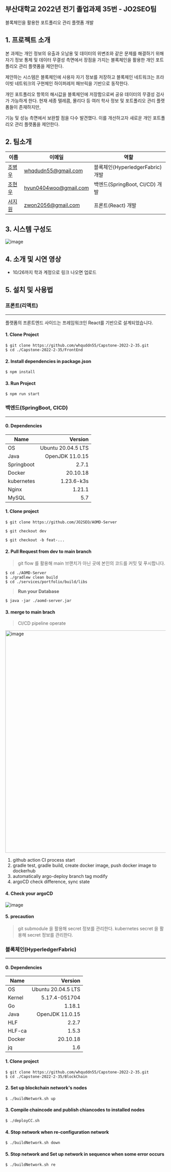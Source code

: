 ## 부산대학교 2022년 전기 졸업과제 35번 - JO2SEO팀  
블록체인을 활용한 포트폴리오 관리 플랫폼 개발

## 1. 프로젝트 소개


 본 과제는 개인 정보의 유출과 오남용 및 데이터의 위변조와 같은 문제를 해결하기 위해 자기 정보 통제 및 데이터 무결성 측면에서 장점을 가지는 블록체인을 활용한 개인 포트폴리오 관리 플랫폼을 제안한다.   

제안하는 시스템은 블록체인에 사용자 자기 정보를 저장하고 블록체인 네트워크는 프라이빗 네트워크의 구현체인 하이퍼레저 패브릭을 기반으로 동작한다.   

개인 포트폴리오 항목의 해시값을 블록체인에 저장함으로써 공유 데이터의 무결성 검사가 가능하게 한다. 현재 세종 텔레콤, 몰리다 등 여러 학사 정보 및 포트폴리오 관리 플랫폼들이 존재하지만,   

기능 및 성능 측면에서 보완할 점을 다수 발견했다. 이를 개선하고자 새로운 개인 포트폴리오 관리 플랫폼을 제안한다.

## 2. 팀소개

|이름|이메일|역할|
|---|---|------|
|[조병우](https://github.com/whquddn55)|whqdudn55@gmail.com|블록체인(HyperledgerFabric) 개발|
|[조현우](https://github.com/hyun98)|hyun0404woo@gmail.com|백엔드(SpringBoot, CI/CD) 개발|
|[서지원](https://github.com/jwseo4074)|zwon2056@gmail.com|프론트(React) 개발|

## 3. 시스템 구성도

![image](https://user-images.githubusercontent.com/26822105/195231874-6b4dc5d1-e2a9-4342-b147-0f26f62bf314.png)

## 4. 소개 및 시연 영상

- 10/26까지 학과 계정으로 링크 나오면 업로드

## 5. 설치 및 사용법

### 프론트(리액트)
---
플랫폼의 프론트엔드 사이드는 프레임워크인 React를 기반으로 설계되었습니다.

#### 1. Clone Project
``` shell
$ git clone https://github.com/whquddn55/Capstone-2022-2-35.git
$ cd ./Capstone-2022-2-35/FrontEnd
```

#### 2. Install dependencies in package.json
``` shell
$ npm install
```

#### 3. Run Project
``` shell
$ npm run start
```

### 백엔드(SpringBoot, CICD)
---
#### 0. Dependencies
|Name|Version|
|----|-------:|
|OS|Ubuntu 20.04.5 LTS|
|Java|OpenJDK 11.0.15|
|Springboot|2.7.1|
|Docker|20.10.18|
|kubernetes|1.23.6-k3s|
|Nginx|1.21.1|
|MySQL|5.7|

#### 1. Clone project
``` shell
$ git clone https://github.com/JO2SEO/AOMD-Server
```

```shell
$ git checkout dev
```

```shell
$ git checkout -b feat-...
```

#### 2. Pull Request from dev to main branch
> git flow 를 활용해 main 브랜치가 아닌 곳에 본인의 코드를 커밋 및 푸시합니다.

```shell
$ cd ./AOMD-Server
$ ./gradlew clean build
$ cd ./services/portfolio/build/libs
```

> **Run your Database**

```shell
$ java -jar ./aomd-server.jar
```

#### 3. merge to main brach

> CI/CD pipeline operate

<img width="697" alt="image" src="https://user-images.githubusercontent.com/68914294/195872032-d67b8825-1284-4b53-b75d-0cb06691322f.png">

1. github action CI process start
2. gradle test, gradle build, create docker image, push docker image to dockerhub
3. automatically argo-deploy branch tag modify
4. argoCD check difference, sync state

#### 4. Check your argoCD

![image](https://user-images.githubusercontent.com/68914294/195873514-ea94278c-e465-48bf-bf5b-3175342c696f.png)

#### 5. precaution
> git submodule 을 활용해 secret 정보를 관리한다.
> kubernetes secret 을 활용해 secret 정보를 관리한다.


### 블록체인(HyperledgerFabric)
---
#### 0. Dependencies
|Name|Version|
|----|-------:|
|OS|Ubuntu 20.04.5 LTS|
|Kernel| 5.17.4-051704|
|Go|1.18.1|
|Java|OpenJDK 11.0.15|
|HLF|2.2.7|
|HLF-ca|1.5.3|
|Docker|20.10.18|
|jq|1.6|

#### 1. Clone project
``` shell
$ git clone https://github.com/whquddn55/Capstone-2022-2-35.git
$ cd ./Capstone-2022-2-35/BlockChain
```
#### 2. Set up blockchain network's nodes
``` shell
$ ./buildNetwork.sh up
```
#### 3. Compile chaincode and publish chiancodes to installed nodes
``` shell
$ ./deployCC.sh
```

#### 4. Stop network when re-configuration network
``` shell
$ ./buildNetwork.sh down
```
#### 5. Stop network and Set up network in sequence when some error occurs
``` shell
$ ./buildNetwork.sh re
```

